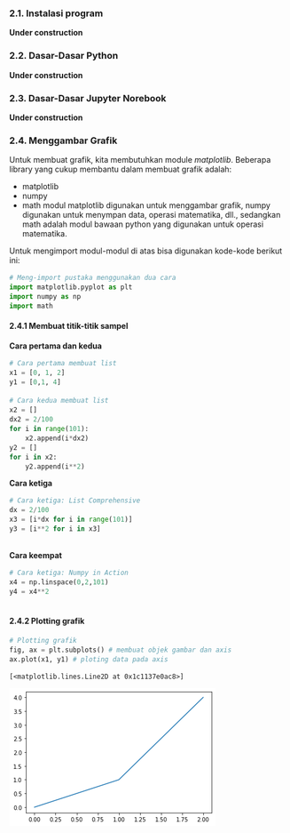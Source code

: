 ### 2.1. Instalasi program
**Under construction**
### 2.2. Dasar-Dasar Python
**Under construction**
### 2.3. Dasar-Dasar Jupyter Norebook
**Under construction**


### 2.4. Menggambar Grafik
Untuk membuat grafik, kita membutuhkan module *matplotlib*. Beberapa library yang cukup membantu dalam membuat grafik adalah:
- matplotlib
- numpy
- math
modul matplotlib digunakan untuk menggambar grafik, numpy digunakan untuk menympan data, operasi matematika, dll., sedangkan math adalah modul bawaan python yang digunakan untuk operasi matematika.

Untuk mengimport modul-modul di atas bisa digunakan kode-kode berikut ini:


```python
# Meng-import pustaka menggunakan dua cara
import matplotlib.pyplot as plt
import numpy as np
import math
```

#### 2.4.1 Membuat titik-titik sampel
**Cara pertama dan kedua**



```python
# Cara pertama membuat list
x1 = [0, 1, 2]
y1 = [0,1, 4] 

# Cara kedua membuat list
x2 = []
dx2 = 2/100
for i in range(101):
    x2.append(i*dx2) 
y2 = []
for i in x2:
    y2.append(i**2) 
```

**Cara ketiga**



```python
# Cara ketiga: List Comprehensive
dx = 2/100
x3 = [i*dx for i in range(101)]
y3 = [i**2 for i in x3]
 
```

**Cara keempat**


```python
# Cara ketiga: Numpy in Action 
x4 = np.linspace(0,2,101)
y4 = x4**2
 
```

#### 2.4.2 Plotting grafik


```python
# Plotting grafik
fig, ax = plt.subplots() # membuat objek gambar dan axis
ax.plot(x1, y1) # ploting data pada axis
```




    [<matplotlib.lines.Line2D at 0x1c1137e0ac8>]




![png](02-dasar-python-jupyter-txt_files/02-dasar-python-jupyter-txt_10_1.png)

